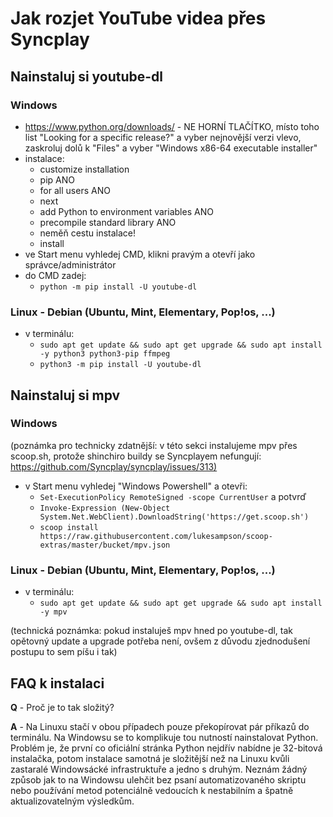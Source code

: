 # Jak rozjet YouTube videa přes Syncplay

## Nainstaluj si youtube-dl

### Windows

- <https://www.python.org/downloads/> - NE HORNÍ TLAČÍTKO, místo toho list "Looking for a specific release?" a vyber nejnovější verzi vlevo, zaskroluj dolů k "Files" a vyber "Windows x86-64 executable installer"
- instalace:
  - customize installation
  - pip ANO
  - for all users ANO
  - next
  - add Python to environment variables ANO
  - precompile standard library ANO
  - neměň cestu instalace!
  - install
- ve Start menu vyhledej CMD, klikni pravým a otevří jako správce/administrátor
- do CMD zadej:
  - ``python -m pip install -U youtube-dl``

### Linux - Debian (Ubuntu, Mint, Elementary, Pop!os, ...)

- v terminálu:
  - ``sudo apt get update && sudo apt get upgrade && sudo apt install -y python3 python3-pip ffmpeg``
  - ``python3 -m pip install -U youtube-dl``

## Nainstaluj si mpv

### Windows

(poznámka pro technicky zdatnější: v této sekci instalujeme mpv přes scoop.sh, protože shinchiro buildy se Syncplayem nefungují: <https://github.com/Syncplay/syncplay/issues/313)>

- v Start menu vyhledej "Windows Powershell" a otevři:
  - ``Set-ExecutionPolicy RemoteSigned -scope CurrentUser`` a potvrď
  - ``Invoke-Expression (New-Object System.Net.WebClient).DownloadString('https://get.scoop.sh')``
  - ``scoop install https://raw.githubusercontent.com/lukesampson/scoop-extras/master/bucket/mpv.json``

### Linux - Debian (Ubuntu, Mint, Elementary, Pop!os, ...)

- v terminálu:
  - ``sudo apt get update && sudo apt get upgrade && sudo apt install -y mpv``

(technická poznámka: pokud instaluješ mpv hned po youtube-dl, tak opětovný update a upgrade potřeba není, ovšem z důvodu zjednodušení postupu to sem píšu i tak)

## FAQ k instalaci

**Q** - Proč je to tak složitý?

**A** - Na Linuxu stačí v obou případech pouze překopírovat pár příkazů do terminálu. Na Windowsu se to komplikuje tou nutností nainstalovat Python. Problém je, že první co oficiální stránka Python nejdřív nabídne je 32-bitová instalačka, potom instalace samotná je složitější než na Linuxu kvůli zastaralé Windowsácké infrastruktuře a jedno s druhým. Neznám žádný způsob jak to na Windowsu ulehčit bez psaní automatizovaného skriptu nebo používání metod potenciálně vedoucích k nestabilním a špatně aktualizovatelným výsledkům.
